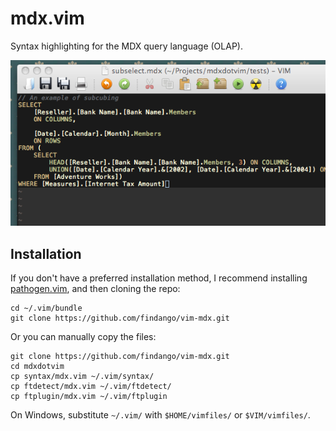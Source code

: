 # mdx.vim

Syntax highlighting for the MDX query language (OLAP).

![Screenshot](screenshot.png?raw=true)

## Installation

If you don't have a preferred installation method, I recommend
installing [pathogen.vim](https://github.com/tpope/vim-pathogen), and
then cloning the repo:

    cd ~/.vim/bundle
    git clone https://github.com/findango/vim-mdx.git

Or you can manually copy the files:

    git clone https://github.com/findango/vim-mdx.git
    cd mdxdotvim
    cp syntax/mdx.vim ~/.vim/syntax/
    cp ftdetect/mdx.vim ~/.vim/ftdetect/
    cp ftplugin/mdx.vim ~/.vim/ftplugin

On Windows, substitute `~/.vim/` with `$HOME/vimfiles/` or `$VIM/vimfiles/`.

